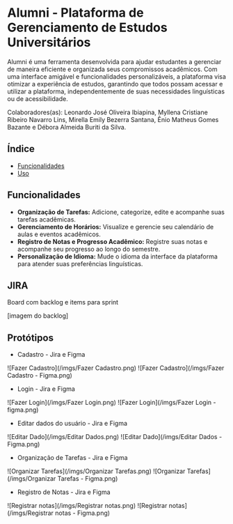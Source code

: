 

# Alumni - Plataforma de Gerenciamento de Estudos Universitários
Alumni é uma ferramenta desenvolvida para ajudar estudantes a gerenciar de maneira eficiente e organizada seus compromissos acadêmicos. Com uma interface amigável e funcionalidades personalizáveis, a plataforma visa otimizar a experiência de estudos, garantindo que todos possam acessar e utilizar a plataforma, independentemente de suas necessidades linguísticas ou de acessibilidade.

Colaboradores(as): Leonardo José Oliveira Ibiapina, Myllena Cristiane Ribeiro Navarro Lins, Mirella Emily Bezerra Santana, Ênio Matheus Gomes Bazante e Débora Almeida Buriti da Silva.

## Índice

- [Funcionalidades](#funcionalidades)
- [Uso](#uso)


## Funcionalidades

- **Organização de Tarefas:** Adicione, categorize, edite e acompanhe suas tarefas acadêmicas.
- **Gerenciamento de Horários:** Visualize e gerencie seu calendário de aulas e eventos acadêmicos.
- **Registro de Notas e Progresso Acadêmico:** Registre suas notas e acompanhe seu progresso ao longo do semestre.
- **Personalização de Idioma:** Mude o idioma da interface da plataforma para atender suas preferências linguísticas.

## JIRA

Board com backlog e items para sprint

[imagem do backlog]

## Protótipos

- Cadastro - Jira e Figma

![Fazer Cadastro](/imgs/Fazer Cadastro.png)
![Fazer Cadastro](/imgs/Fazer Cadastro - Figma.png)

- Login - Jira e Figma

![Fazer Login](/imgs/Fazer Login.png)
![Fazer Login](/imgs/Fazer Login - figma.png)

- Editar dados do usuário - Jira e Figma

![Editar Dado](/imgs/Editar Dados.png)
![Editar Dado](/imgs/Editar Dados - Figma.png)

- Organização de Tarefas - Jira e Figma

![Organizar Tarefas](/imgs/Organizar Tarefas.png)
![Organizar Tarefas](/imgs/Organizar Tarefas - Figma.png)

- Registro de Notas - Jira e Figma

![Registrar notas](/imgs/Registrar notas.png)
![Registrar notas](/imgs/Registrar notas - Figma.png)
